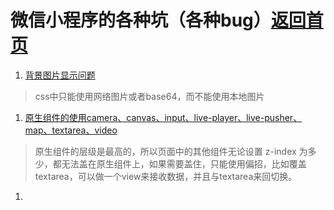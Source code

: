 # 微信小程序的各种坑（各种bug）[返回首页](/)
1. [背景图片显示问题](http://www.wxapp-union.com/forum.php?mod=viewthread&tid=393)
>css中只能使用网络图片或者base64，而不能使用本地图片

1. [原生组件的使用camera、canvas、input、live-player、live-pusher、map、textarea、video](https://developers.weixin.qq.com/miniprogram/dev/component/native-component.html)
>原生组件的层级是最高的，所以页面中的其他组件无论设置 z-index 为多少，都无法盖在原生组件上，如果需要盖住，只能使用偏招，比如覆盖textarea，可以做一个view来接收数据，并且与textarea来回切换。

1. []()


